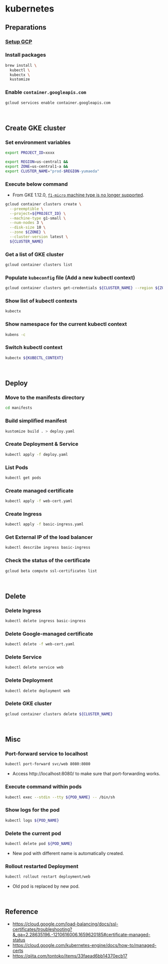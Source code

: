 # kubernetes
## Preparations
### [Setup GCP](https://github.com/yumaeda/gcp/blob/main/README.md)
### Install packages
```sh
brew install \
  kubectl \
  kubectx \
  kustomize
```
### Enable `container.googleapis.com`
```zsh
gcloud services enable container.googleapis.com
```

&nbsp;

## Create GKE cluster
### Set environment variables
```zsh
export PROJECT_ID=xxxx
```
```zsh
export REGION=us-central1 &&
export ZONE=us-central1-a &&
export CLUSTER_NAME="prod-$REGION-yumaeda"
```
### Execute below command
- From GKE 1.12.0, [`f1-micro` machine type is no longer supported](https://stackoverflow.com/questions/61357217/gcloud-kubernetes-in-f1-micro-results-in-node-pools-of-f1-micro-machines-are-no).

```zsh
gcloud container clusters create \
  --preemptible \
  --project=${PROJECT_ID} \
  --machine-type g1-small \
  --num-nodes 3 \
  --disk-size 10 \
  --zone ${ZONE} \
  --cluster-version latest \
  ${CLUSTER_NAME}
```
### Get a list of GKE cluster
```zsh
gcloud container clusters list
```
### Populate `kubeconfig` file (Add a new kubectl context)
```zsh
gcloud container clusters get-credentials ${CLUSTER_NAME} --region ${ZONE} --project ${PROJECT_ID}
```
### Show list of kubectl contexts
```zsh
kubectx
```
### Show namespace for the current kubectl context
```zsh
kubens -c
```
### Switch kubectl context
```zsh
kubectx ${KUBECTL_CONTEXT}
```

&nbsp;

## Deploy
### Move to the manifests directory
```zsh
cd manifests
```
### Build simplified manifest
```zsh
kustomize build . > deploy.yaml
```
### Create Deployment & Service
```zsh
kubectl apply -f deploy.yaml
```
### List Pods
```zsh
kubectl get pods
```
### Create managed certificate
```zsh
kubectl apply -f web-cert.yaml
```
### Create Ingress
```zsh
kubectl apply -f basic-ingress.yaml
```
### Get External IP of the load balancer
```zsh
kubectl describe ingress basic-ingress 
```
### Check the status of the certificate
```zsh
gcloud beta compute ssl-certificates list
```

&nbsp;

## Delete
### Delete Ingress
```zsh
kubectl delete ingress basic-ingress
```
### Delete Google-managed certificate
```zsh
kubectl delete -f web-cert.yaml
```
### Delete Service
```zsh
kubectl delete service web
```
### Delete Deployment
```zsh
kubectl delete deployment web
```
### Delete GKE cluster
```zsh
gcloud container clusters delete ${CLUSTER_NAME}
```

&nbsp;

## Misc
### Port-forward service to localhost
```zsh
kubectl port-forward svc/web 8080:8080
```
- Access http://localhost:8080/ to make sure that port-forwarding works.
### Execute command within pods
```zsh
kubectl exec --stdin --tty ${POD_NAME} -- /bin/sh
```
### Show logs for the pod
```zsh
kubectl logs ${POD_NAME}
```
### Delete the current pod
```zsh
kubectl delete pod ${POD_NAME}
```
- New pod with different name is automatically created.
### Rollout restarted Deployment
```zsh
kubectl rollout restart deployment/web
```
- Old pod is replaced by new pod.

&nbsp;

## Reference
- https://cloud.google.com/load-balancing/docs/ssl-certificates/troubleshooting?&_ga=2.28635196.-1210616006.1659620185#certificate-managed-status
- https://cloud.google.com/kubernetes-engine/docs/how-to/managed-certs
- https://qiita.com/tontoko/items/33faead6bb14370ecb17